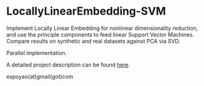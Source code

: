 # LocallyLinearEmbedding-SVM

Implement Locally Linear Embedding for nonlinear dimensionality reduction, and use the principle components to feed linear Support Vector Machines. Compare results on synthetic and real datasets against PCA via SVD. 

Parallel implementation. 

A detailed project description can be found [here](https://drive.google.com/open?id=1uxprWotf52mKJ2pECS8j8hwqjMLjCzhH).

espoyao(at)gmail(got)com
